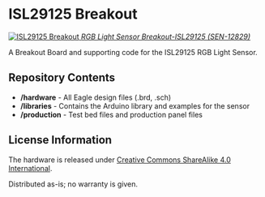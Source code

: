 ISL29125 Breakout
=================

[![ISL29125 Breakout](https://cdn.sparkfun.com//assets/parts/9/6/7/7/12829-01.jpg)
*RGB Light Sensor Breakout-ISL29125 (SEN-12829)*](https://www.sparkfun.com/products/12829)

A Breakout Board and supporting code for the ISL29125 RGB Light Sensor.

Repository Contents
-------------------
* **/hardware** - All Eagle design files (.brd, .sch)
* **/libraries** - Contains the Arduino library and examples for the sensor
* **/production** - Test bed files and production panel files


License Information
-------------------
The hardware is released under [Creative Commons ShareAlike 4.0 International](https://creativecommons.org/licenses/by-sa/4.0/).

Distributed as-is; no warranty is given.
